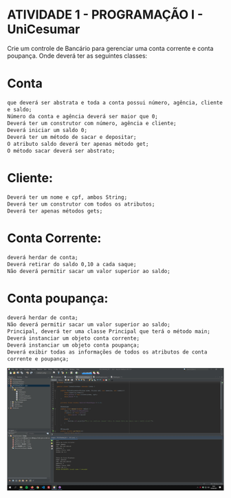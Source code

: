 # ATIVIDADE 1 - PROGRAMAÇÃO I - UniCesumar

Crie um controle de Bancário para gerenciar uma conta corrente e conta poupança. Onde deverá ter as seguintes classes:

# Conta

    que deverá ser abstrata e toda a conta possui número, agência, cliente e saldo;
    Número da conta e agência deverá ser maior que 0;
    Deverá ter um construtor com número, agência e cliente;
    Deverá iniciar um saldo 0;
    Deverá ter um método de sacar e depositar;
    O atributo saldo deverá ter apenas método get;
    O método sacar deverá ser abstrato;

# Cliente:

    Deverá ter um nome e cpf, ambos String;
    Deverá ter um construtor com todos os atributos;
    Deverá ter apenas métodos gets;

# Conta Corrente:

    deverá herdar de conta;
    Deverá retirar do saldo 0,10 a cada saque;
    Não deverá permitir sacar um valor superior ao saldo;

# Conta poupança:

    deverá herdar de conta;
    Não deverá permitir sacar um valor superior ao saldo;
    Principal, deverá ter uma classe Principal que terá o método main;
    Deverá instanciar um objeto conta corrente;
    Deverá instanciar um objeto conta poupança;
    Deverá exibir todas as informações de todos os atributos de conta corrente e poupança;


![alt text](https://github.com/andreyquerino/UniCesumar/blob/main/PROGRAMA%C3%87%C3%83O%201%20-%202021/img/Atividade01.jpg)
